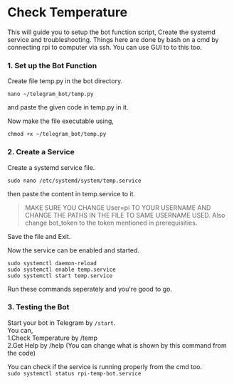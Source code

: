 # Check Temperature
  This will guide you to setup the bot function script, Create the systemd service and troubleshooting. Things here are done by bash on a cmd by connecting rpi to computer via ssh. You can use GUI to to this too.

### 1. Set up the Bot Function
Create file temp.py in the bot directory.  
  
`nano ~/telegram_bot/temp.py`  
  
and paste the given code in temp.py in it.  
  
  
Now make the file executable using,  
  
`chmod +x ~/telegram_bot/temp.py`  
  

### 2. Create a Service  
Create a systemd service file.  
  
`sudo nano /etc/systemd/system/temp.service`  
  
then paste the content in temp.service to it.  

>MAKE SURE YOU CHANGE User=pi TO YOUR USERNAME AND CHANGE THE PATHS IN THE FILE TO SAME USERNAME USED. Also change bot_token to the token mentioned in prerequisities.
  
Save the file and Exit.  

Now the service can be enabled and started.  
  
    sudo systemctl daemon-reload
    sudo systemctl enable temp.service
    sudo systemctl start temp.service 
      
Run these commands seperately and you're good to go.  

### 3. Testing the Bot
Start your bot in Telegram by `/start`.    
You can,  
        1.Check Temperature by /temp  
        2.Get Help by /help (You can change what is shown by this command from the code)  

You can check if the service is running properly from the cmd too.  
`sudo systemctl status rpi-temp-bot.service`  


